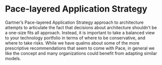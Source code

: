 # Pace-layered Application Strategy

Gartner’s Pace-layered Application Strategy approach to architecture attempts to articulate the fact that decisions about architecture shouldn’t be a one-size fits all approach. Instead, it is important to take a balanced view to your technology portfolio in terms of where
to be conservative, and where to take risks. While we have qualms about some of the more prescriptive recommendations that seem to come with Pace, in general we like the concept and many organizations could benefit from adapting similar models.
